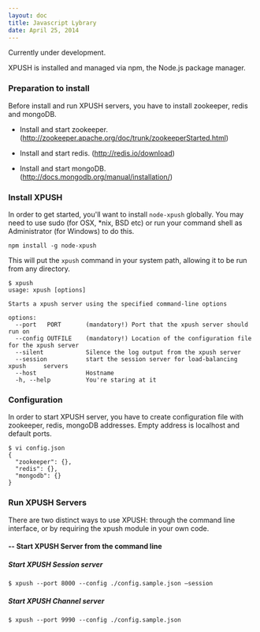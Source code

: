 ```yaml
---
layout: doc
title: Javascript Lybrary
date: April 25, 2014
---
```


Currently under development.

XPUSH is installed and managed via npm, the Node.js package manager.

### Preparation to install

Before install and run XPUSH servers, you have to install zookeeper, redis and mongoDB.

- Install and start zookeeper. (http://zookeeper.apache.org/doc/trunk/zookeeperStarted.html)

- Install and start redis.
(http://redis.io/download)

- Install and start mongoDB. (http://docs.mongodb.org/manual/installation/)

### Install XPUSH

In order to get started, you'll want to install ```node-xpush``` globally. You may need to use sudo (for OSX, *nix, BSD etc) or run your command shell as Administrator (for Windows) to do this.

	npm install -g node-xpush

This will put the ```xpush``` command in your system path, allowing it to be run from any directory.

	$ xpush
	usage: xpush [options]

	Starts a xpush server using the specified command-line options

	options:
	  --port   PORT       (mandatory!) Port that the xpush server should run on
	  --config OUTFILE    (mandatory!) Location of the configuration file for the xpush server
	  --silent            Silence the log output from the xpush server
	  --session           start the session server for load-balancing xpush 	servers
	  --host              Hostname
	  -h, --help          You're staring at it


### Configuration

In order to start XPUSH server, you have to create configuration file with zookeeper, redis, mongoDB addresses. Empty address is localhost and default ports.

	$ vi config.json
	{
	  "zookeeper": {},
	  "redis": {},
	  "mongodb": {}
	}


### Run XPUSH Servers

There are two distinct ways to use XPUSH: through the command line interface, or by requiring the xpush module in your own code.

#### -- Start XPUSH Server from the command line

##### Start XPUSH Session server

	$ xpush --port 8000 --config ./config.sample.json —session

##### Start XPUSH Channel server

	$ xpush --port 9990 --config ./config.sample.json
